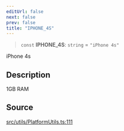 ```yaml
---
editUrl: false
next: false
prev: false
title: "IPHONE_4S"
---
```


> `const` **IPHONE\_4S**: `string` = `"iPhone 4s"`

iPhone 4s

## Description

1GB RAM

## Source

[src/utils/PlatformUtils.ts:111](https://github.com/relishinc/dill-pixel/blob/c79d8e8552aaa0f13a29535c819ae67d025b4669/src/utils/PlatformUtils.ts#L111)
